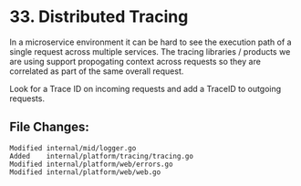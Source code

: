 # 33. Distributed Tracing

In a microservice environment it can be hard to see the execution path of a
single request across multiple services. The tracing libraries / products we
are using support propogating context across requests so they are correlated as
part of the same overall request.

Look for a Trace ID on incoming requests and add a TraceID to outgoing requests.


## File Changes:

```
Modified internal/mid/logger.go
Added    internal/platform/tracing/tracing.go
Modified internal/platform/web/errors.go
Modified internal/platform/web/web.go
```